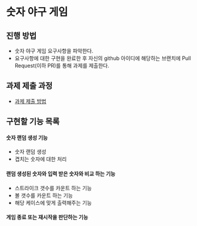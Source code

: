 # 숫자 야구 게임
## 진행 방법
* 숫자 야구 게임 요구사항을 파악한다.
* 요구사항에 대한 구현을 완료한 후 자신의 github 아이디에 해당하는 브랜치에 Pull Request(이하 PR)를 통해 과제를 제출한다.

## 과제 제출 과정
* [과제 제출 방법](https://github.com/next-step/nextstep-docs/tree/master/precourse)

## 구현할 기능 목록
 
#### 숫자 랜덤 생성 기능
- 숫자 랜덤 생성
- 겹치는 숫자에 대한 처리

#### 랜덤 생성된 숫자와 입력 받은 숫자와 비교 하는 기능
- 스트라이크 갯수를 카운트 하는 기능
- 볼 갯수를 카운트 하는 기능
- 해당 케이스에 맞게 출력해주는 기능

#### 게임 종료 또는 재시작을 판단하는 기능
